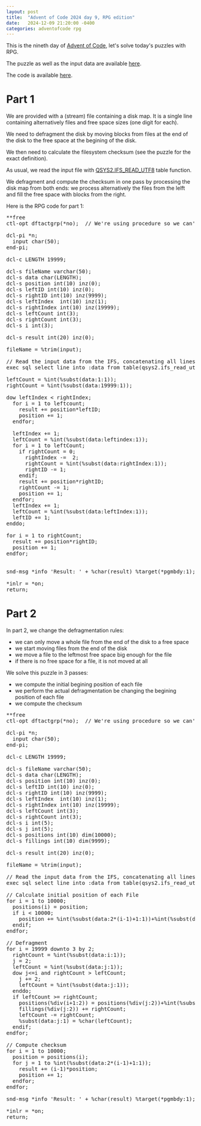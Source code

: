 ```yaml
---
layout: post
title:  "Advent of Code 2024 day 9, RPG edition"
date:   2024-12-09 21:20:00 -0400
categories: adventofcode rpg
---
```


This is the nineth day of [Advent of Code](https://adventofcode.com/2024/about), let's solve today's puzzles with RPG.

The puzzle as well as the input data are available [here](https://adventofcode.com/2024/day/9).

The code is available [here](https://github.com/dferrand/aoc2024).

# Part 1

We are provided with a (stream) file containing a disk map. It is a single line containing alternatively files and free space sizes (one digit for each).

We need to defragment the disk by moving blocks from files at the end of the disk to the free space at the begining of the disk. 

We then need to calculate the filesystem checksum (see the puzzle for the exact definition).

As usual, we read the input file with [QSYS2.IFS_READ_UTF8](https://www.ibm.com/docs/en/i/7.5?topic=is-ifs-read-ifs-read-binary-ifs-read-utf8-table-functions) table function.

We defragment and compute the checksum in one pass by processing the disk map from both ends: we process alternatively the files from the lelft and fill the free space with blocks from the right.

Here is the RPG code for part 1:
<pre>**free
ctl-opt dftactgrp(*no);  // We're using procedure so we can't be in the default activation group

dcl-pi *n;
  input char(50);
end-pi;

dcl-c LENGTH 19999;

dcl-s fileName varchar(50);
dcl-s data char(LENGTH);
dcl-s position int(10) inz(0);
dcl-s leftID int(10) inz(0);
dcl-s rightID int(10) inz(9999);
dcl-s leftIndex  int(10) inz(1);
dcl-s rightIndex int(10) inz(19999);
dcl-s leftCount int(3);
dcl-s rightCount int(3);
dcl-s i int(3);

dcl-s result int(20) inz(0);

fileName = %trim(input);

// Read the input data from the IFS, concatenating all lines
exec sql select line into :data from table(qsys2.ifs_read_utf8(path_name => :fileName));

leftCount = %int(%subst(data:1:1));
rightCount = %int(%subst(data:19999:1));

dow leftIndex < rightIndex;
  for i = 1 to leftcount;
    result += position*leftID;
    position += 1;
  endfor;

  leftIndex += 1;
  leftCount = %int(%subst(data:leftindex:1));
  for i = 1 to leftCount;
    if rightCount = 0;
      rightIndex -=  2;
      rightCount = %int(%subst(data:rightIndex:1));
      rightID -= 1;
    endif;
    result += position*rightID;
    rightCount -= 1;
    position += 1;
  endfor;
  leftIndex += 1;
  leftCount = %int(%subst(data:leftIndex:1));
  leftID += 1;
enddo;

for i = 1 to rightCount;
  result += position*rightID;
  position += 1;
endfor;


snd-msg *info 'Result: ' + %char(result) %target(*pgmbdy:1); // Send message with answer

*inlr = *on;
return;</pre>

# Part 2

In part 2, we change the defragmentation rules:
* we can only move a whole file from the end of the disk to a free space
* we start moving files from the end of the disk
* we move a file to the leftmost free space big enough for the file
* if there is no free space for a file, it is not moved at all

We solve this puzzle in 3 passes:
* we compute the initial begining position of each file
* we perform the actual defragmentation be changing the begining position of each file
* we compute the checksum

<pre>**free
ctl-opt dftactgrp(*no);  // We're using procedure so we can't be in the default activation group

dcl-pi *n;
  input char(50);
end-pi;

dcl-c LENGTH 19999;

dcl-s fileName varchar(50);
dcl-s data char(LENGTH);
dcl-s position int(10) inz(0);
dcl-s leftID int(10) inz(0);
dcl-s rightID int(10) inz(9999);
dcl-s leftIndex  int(10) inz(1);
dcl-s rightIndex int(10) inz(19999);
dcl-s leftCount int(3);
dcl-s rightCount int(3);
dcl-s i int(5);
dcl-s j int(5);
dcl-s positions int(10) dim(10000);
dcl-s fillings int(10) dim(9999);

dcl-s result int(20) inz(0);

fileName = %trim(input);

// Read the input data from the IFS, concatenating all lines
exec sql select line into :data from table(qsys2.ifs_read_utf8(path_name => :fileName));

// Calculate initial position of each File
for i = 1 to 10000;
  positions(i) = position;
  if i < 10000;
    position += %int(%subst(data:2*(i-1)+1:1))+%int(%subst(data:2*(i-1)+2:1));
  endif;
endfor;

// Defragment
for i = 19999 downto 3 by 2;
  rightCount = %int(%subst(data:i:1));
  j = 2;
  leftCount = %int(%subst(data:j:1));
  dow j<=i and rightCount > leftCount;
    j += 2;
    leftCount = %int(%subst(data:j:1));
  enddo;
  if leftCount >= rightCount;
    positions(%div(i+1:2)) = positions(%div(j:2))+%int(%subst(data:j-1:1))+fillings(%div(j:2));
    fillings(%div(j:2)) += rightCount;
    leftCount -= rightCount;
    %subst(data:j:1) = %char(leftCount);
  endif;
endfor;

// Compute checksum
for i = 1 to 10000;
  position = positions(i);
  for j = 1 to %int(%subst(data:2*(i-1)+1:1));
    result += (i-1)*position;
    position += 1;
  endfor;
endfor;

snd-msg *info 'Result: ' + %char(result) %target(*pgmbdy:1); // Send message with answer

*inlr = *on;
return;</pre>